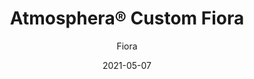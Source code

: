 ---
title: "Atmosphera® Custom Fiora"
image_primary: "img/atmosphera-fiora_sc-telco_1_web.jpg"
image_secondary: "img/Arktura-Atmosphera-Fiora-NC_WEB_1-1600x1078.jpg"
description: ""
designer: "Arktura"
tags: 
  - "Acoustic"
  - "Ceiling Baffles"
subtitle: "Fiora"
href: "https://arktura.com/product/atmosphera-fiora/"
category: "Ceiling Baffles"
manufacturer: "Arktura"
slug: "/manufacturers/arktura/ceiling-baffles/arktura-atmosphera-custom-fiora"
date: "2021-05-07"
---